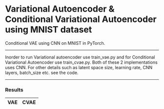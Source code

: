 # Variational Autoencoder & Conditional Variational Autoencoder using MNIST dataset
Conditional VAE using CNN on MNIST in PyTorch.

---

Inorder to run Variational autoencoder use train_vae.py and for Conditional Variational Autoencoder use train_cvae.py. Both of these 2 implementations uses CNN. For other details such as latent space size, learning rate, CNN layers, batch_size etc. see the code.

---

### Results
VAE|CVAE
---|---
